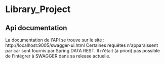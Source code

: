 # Library_Project

## Api documentation

La documentation de l'API se trouve sur le site : http://localhost:9005/swagger-ui.html
Certaines requêtes n'apparaissent par car sont fournis par Spring DATA REST. 
Il n'était (à priori) pas possible de l'intégrer à SWAGGER dans sa release actuelle.


